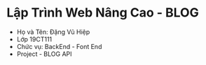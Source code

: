 # Lập Trình Web Nâng Cao - BLOG
- Họ và Tên: Đặng Vũ Hiệp
- Lớp 19CT111
- Chức vụ: BackEnd - Font End
- Project - BLOG API
